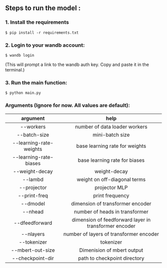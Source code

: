 ## Steps to run the model : 

### 1. Install the requirements
```
$ pip install -r requirements.txt
```
### 2. Login to your wandb account: 
```
$ wandb login
```
(This will prompt a link to the wandb auth key. Copy and paste it in the terminal.) 

### 3. Run the main function:
```
$ python main.py
```

### Arguments (Ignore for now. All values are default): 

| argument | help | 
|:--: | :--: |
|--workers | number of data loader workers |
|--batch-size | mini-batch size |
|--learning-rate-weights | base learning rate for weights | 
|--learning-rate-biases | base learning rate for biases |
|--weight-decay| weight-decay |
|--lambd| weight on off-diagonal terms |
|--projector| projector MLP | 
| --print-freq | print frequency |
| --dmodel | dimension of transformer encoder | 
| --nhead | number of heads in transformer | 
| --dfeedforward | dimension of feedforward layer in transformer encoder | 
| --nlayers | number of layers of transformer encoder |
| --tokenizer | tokenizer | 
|--mbert-out-size | Dimenision of mbert output | 
|--checkpoint-dir | path to checkpoint directory | 

